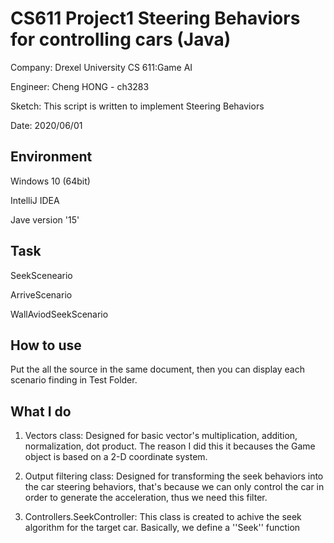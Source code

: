# CS611 Project1 Steering Behaviors for controlling cars (Java)

 Company: Drexel University CS 611:Game AI

 Engineer: Cheng HONG - ch3283
 
 Sketch: This script is written to implement Steering Behaviors
 
 Date: 2020/06/01


## Environment

 Windows 10 (64bit)

 IntelliJ IDEA

 Jave version '15'
 
## Task

 SeekSceneario
 
 ArriveScenario

 WallAviodSeekScenario

## How to use

 Put the all the source in the same document, then you can display each scenario finding in Test Folder.

## What I do

1) Vectors class: Designed for basic vector's multiplication, addition, normalization, dot product. The reason I did this it becauses the Game object is based on a 2-D coordinate system.

2) Output filtering class: Designed for transforming the seek behaviors into the car steering behaviors, that's because we can only control the car in order to generate the acceleration, thus we need this filter.

3) Controllers.SeekController: This class is created to achive the seek algorithm for the target car. Basically, we define a ''Seek'' function





